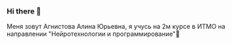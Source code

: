 ### Hi there 👋
Меня зовут Агнистова Алина Юрьевна, я учусь на 2м курсе в ИТМО на направлении "Нейротехнологии и программирование"👯

<!--
**alinaagnistova/alinaagnistova** is a ✨ _special_ ✨ repository because its `README.md` (this file) appears on your GitHub profile.

Here are some ideas to get you started:

- 🔭 I’m currently working on ...
- 🌱 I’m currently learning ...
- 👯 I’m looking to collaborate on ...
- 🤔 I’m looking for help with ...
- 💬 Ask me about ...
- 📫 How to reach me: ...
- 😄 Pronouns: ...
- ⚡ Fun fact: ...
-->
